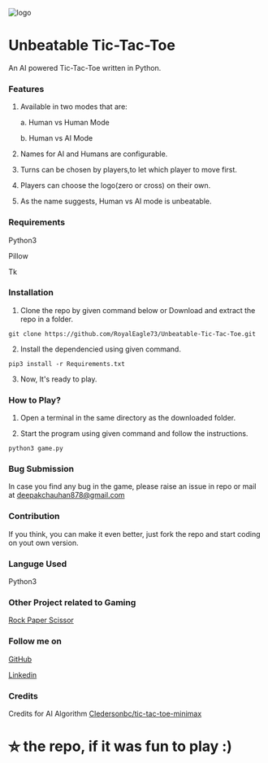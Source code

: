 ![logo](https://user-images.githubusercontent.com/34307370/102360318-de001d00-3fd7-11eb-973b-33d80b1b60e7.png)

# Unbeatable Tic-Tac-Toe
An AI powered Tic-Tac-Toe written in Python.

### Features
1. Available in two modes that are: 
    
    a. Human vs Human Mode
    
    b. Human vs AI Mode

2. Names for AI and Humans are configurable.

3. Turns can be chosen by players,to let which player to move first.

3. Players can choose the logo(zero or cross) on their own.

4. As the name suggests, Human vs AI mode is unbeatable.


### Requirements
Python3

Pillow

Tk

### Installation
1. Clone the repo by given command below or Download and extract the repo in a folder.

`git clone https://github.com/RoyalEagle73/Unbeatable-Tic-Tac-Toe.git`

2. Install the dependencied using given command.

`pip3 install -r Requirements.txt`

3. Now, It's ready to play.

### How to Play?
1. Open a terminal in the same directory as the downloaded folder.

2. Start the program using given command and follow the instructions.

`python3 game.py`

### Bug Submission
In case you find any bug in the game, please raise an issue in repo or mail at deepakchauhan878@gmail.com

### Contribution
If you think, you can make it even better, just fork the repo and start coding on yout own version.

### Languge Used

Python3

### Other Project related to Gaming

[Rock Paper Scissor](https://github.com/RoyalEagle73/RockPaperScissor)

### Follow me on

[GitHub](https://github.com/RoyalEagle73)

[Linkedin](https://www.linkedin.com/in/deepakchauhan878)

### Credits
Credits for AI Algorithm [Cledersonbc/tic-tac-toe-minimax](https://github.com/Cledersonbc/tic-tac-toe-minimax)

# ⛥ the repo, if it was fun to play :)